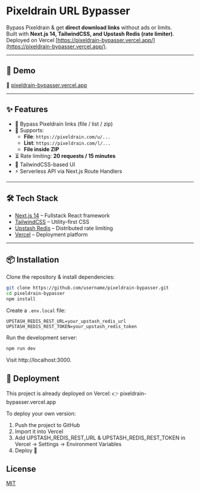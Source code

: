 
# Pixeldrain URL Bypasser

Bypass Pixeldrain & get **direct download links** without ads or limits.  
Built with **Next.js 14, TailwindCSS, and Upstash Redis (rate limiter)**.  
Deployed on Vercel [https://pixeldrain-bypasser.vercel.app/](https://pixeldrain-bypasser.vercel.app/).

---


## 🚀 Demo

🔗 [pixeldrain-bypasser.vercel.app](https://pixeldrain-bypasser.vercel.app/)

---


## ✨ Features

- 🔑 Bypass Pixeldrain links (file / list / zip)
- 📂 Supports:
  - **File**: `https://pixeldrain.com/u/...`
  - **List**: `https://pixeldrain.com/l/...`
  - **File inside ZIP**
- ⏳ Rate limiting: **20 requests / 15 minutes**
- 🎨 TailwindCSS-based UI
- ⚡️ Serverless API via Next.js Route Handlers

---


## 🛠️ Tech Stack

- [Next.js 14](https://nextjs.org/) – Fullstack React framework
- [TailwindCSS](https://tailwindcss.com/) – Utility-first CSS
- [Upstash Redis](https://upstash.com/) – Distributed rate limiting
- [Vercel](https://vercel.com/) – Deployment platform

---


## 📦 Installation

Clone the repository & install dependencies:

```bash
git clone https://github.com/username/pixeldrain-bypasser.git
cd pixeldrain-bypasser
npm install
```

Create a `.env.local` file:
```env
UPSTASH_REDIS_REST_URL=your_upstash_redis_url
UPSTASH_REDIS_REST_TOKEN=your_upstash_redis_token
```

Run the development server:
```bash
npm run dev
```
Visit http://localhost:3000.

    
## 🚢 Deployment

This project is already deployed on Vercel:
👉 pixeldrain-bypasser.vercel.app

To deploy your own version:

1. Push the project to GitHub
2. Import it into Vercel
3. Add UPSTASH_REDIS_REST_URL & UPSTASH_REDIS_REST_TOKEN in Vercel → Settings → Environment Variables
4. Deploy 🚀


## License

[MIT](https://choosealicense.com/licenses/mit/)


